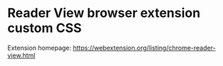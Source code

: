 # Reader View browser extension custom CSS

Extension homepage: https://webextension.org/listing/chrome-reader-view.html
